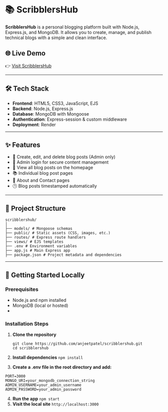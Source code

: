 # 📚 ScribblersHub

**ScribblersHub** is a personal blogging platform built with Node.js, Express.js, and MongoDB. It allows you to create, manage, and publish technical blogs with a simple and clean interface.

## 🌐 Live Demo

👉 [Visit ScribblersHub](https://scribblershub.onrender.com)

---

## 🛠️ Tech Stack

- **Frontend**: HTML5, CSS3, JavaScript, EJS
- **Backend**: Node.js, Express.js
- **Database**: MongoDB with Mongoose
- **Authentication**: Express-session & custom middleware
- **Deployment**: Render

---

## ✨ Features

- 📝 Create, edit, and delete blog posts (Admin only)
- 🔐 Admin login for secure content management
- 📄 View all blog posts on the homepage
- 📚 Individual blog post pages
- 📃 About and Contact pages
- 🕒 Blog posts timestamped automatically

---

## 📁 Project Structure
```
scribblershub/
│
├── models/ # Mongoose schemas
├── public/ # Static assets (CSS, images, etc.)
├── routes/ # Express route handlers
├── views/ # EJS templates
├── .env # Environment variables
├── app.js # Main Express app
├── package.json # Project metadata and dependencies
```

---

## 🚀 Getting Started Locally

### Prerequisites

- Node.js and npm installed
- MongoDB (local or hosted)
- 
### Installation Steps
1. **Clone the repository**
   ```
   git clone https://github.com/anjeetpatel/scribblershub.git
   cd scribblershub
   ```

2. **Install dependencies**
```npm install```

3. **Create a .env file in the root directory and add:**
```env
PORT=3000
MONGO_URI=your_mongodb_connection_string
ADMIN_USERNAME=your_admin_username
ADMIN_PASSWORD=your_admin_password
```
4. **Run the app**
   ```npm start```
5. **Visit the local site**
```http://localhost:3000```
